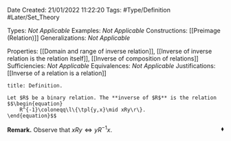 <div class="topSpace"></div>

Date Created: 21/01/2022 11:22:20
Tags: #Type/Definition #Later/Set_Theory

Types: _Not Applicable_
Examples: _Not Applicable_ 
Constructions: [[Preimage (Relation)]]
Generalizations: _Not Applicable_

Properties: [[Domain and range of inverse relation]], [[Inverse of inverse relation is the relation itself]], [[Inverse of composition of relations]]
Sufficiencies: _Not Applicable_
Equivalences: _Not Applicable_
Justifications: [[Inverse of a relation is a relation]]

``` ad-Definition
title: Definition.

Let $R$ be a binary relation. The **inverse of $R$** is the relation
$$\begin{equation}
    R^{-1}\coloneqq\l\{\tpl{y,x}\mid xRy\r\}.
\end{equation}$$

```

<b>Remark.</b> Observe that $xRy\Leftrightarrow yR^{-1}x$.<span style="float:right;">$\blacklozenge$</span>
